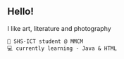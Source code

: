 ## Hello!
I like art, literature and photography 
```
💼 SHS-ICT student @ MMCM
💻 currently learning - Java & HTML
